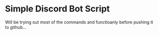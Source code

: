 # Simple Discord Bot Script

Will be trying out most of the commands and functioanly before pushing it to github...